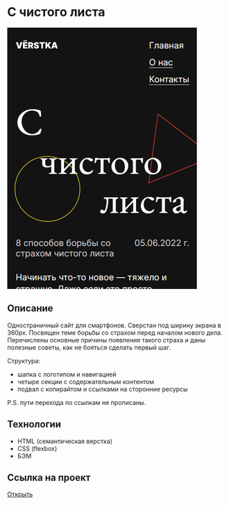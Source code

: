 <h1>С чистого листа</h1>
<img src="./images/project.png">
<h2>Описание</h2>
<p>Одностраничный сайт для смартфонов. Сверстан под ширину экрана в 360px. Посвящен теме борьбы со страхом перед началом нового дела. Перечислены основные причины появления такого страха и даны полезные советы, как не бояться сделать первый шаг.</p>
<p>Структура:</p>
<ul>
  <li>шапка с логотипом и навигацией</li>
  <li>четыре секции с содержательным контентом</li>
  <li>подвал с копирайтом и ссылками на сторонние ресурсы</li>
</ul>
P.S. пути перехода по ссылкам не прописаны.
<h2>Технологии</h2>
<ul>
  <li>HTML (семантическая верстка)</li>
  <li>CSS (flexbox)</li>
  <li>БЭМ</li>
</ul>
<h2>Ссылка на проект</h2>
<a href="">Открыть</a>